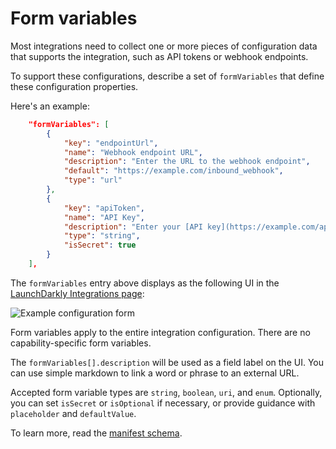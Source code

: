 # Form variables

Most integrations need to collect one or more pieces of configuration data
that supports the integration, such as API tokens or webhook endpoints.

To support these configurations, describe a set of
`formVariables` that define these configuration properties.

Here's an example:

```json
    "formVariables": [
        {
            "key": "endpointUrl",
            "name": "Webhook endpoint URL",
            "description": "Enter the URL to the webhook endpoint",
            "default": "https://example.com/inbound_webhook",
            "type": "url"
        },
        {
            "key": "apiToken",
            "name": "API Key",
            "description": "Enter your [API key](https://example.com/api) here",
            "type": "string",
            "isSecret": true
        }
    ],
```

The `formVariables` entry above displays as the following UI in the [LaunchDarkly Integrations
page](https://app.launchdarkly.com/default/integrations):

![Example configuration
form](https://gist.githubusercontent.com/rmanalan/447b78a8c00a46c8638cca834c3009a3/raw/810d8941f29c0306021a973bd6cf10c42bdea03b/goaltender-config-ui.png)

Form variables apply to the entire integration configuration. There are no capability-specific form variables.

The `formVariables[].description` will be used as a field label on the UI. You
can use simple markdown to link a word or phrase to an external URL.

Accepted form variable types are `string`, `boolean`, `uri`, and `enum`.
Optionally, you can set `isSecret` or `isOptional` if necessary, or provide guidance with `placeholder` and `defaultValue`.

To learn more, read the [manifest schema](../manifest.schema.json).
